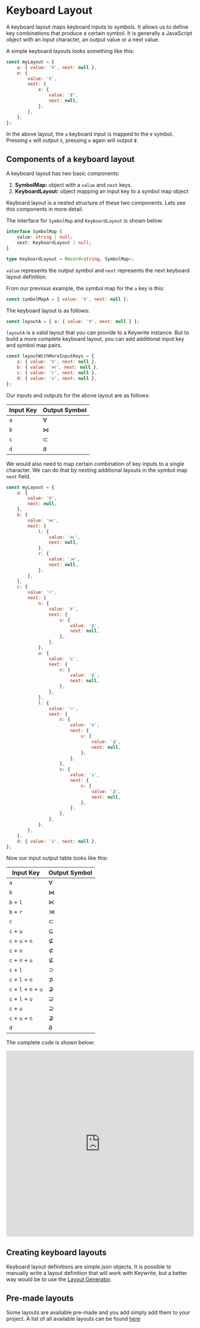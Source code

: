 # Keyboard Layout

A keyboard layout maps keyboard inputs to symbols. It allows us to define key combinations that
produce a certain symbol. It is generally a JavaScript object with an
input character, an output value or a next value.

A simple keyboard layouts looks something like this:

```javascript
const myLayout = {
    a: { value: '∀', next: null },
    e: {
        value: '∈',
        next: {
            e: {
                value: '∉',
                next: null,
            },
        },
    },
};
```

In the above layout, the `a` keyboard input is mapped to the `∀` symbol.
Pressing `e` will output `∈`, pressing `e` again will output `∉`.

## Components of a keyboard layout

A keyboard layout has two basic components:

1. **SymbolMap:** object with a `value` and `next` keys.
1. **KeyboardLayout:** object mapping an input key to a symbol map object

Keyboard layout is a nested structure of these two components. Lets see this
components in more detail.

The interface for `SymbolMap` and `KeyboardLayout` is shown below:

```typescript
interface SymbolMap {
    value: string | null;
    next: KeyboardLayout | null;
}

type KeyboardLayout = Record<string, SymbolMap>;
```

`value` represents the output symbol and `next` represents the next keyboard
layout definition.

From our previous example, the symbol map for the `a` key is this:

```javascript
const symbolMapA = { value: '∀', next: null };
```

The keyboard layout is as follows:

```javascript
const layoutA = { a: { value: '∀', next: null } };
```

`layoutA` is a valid layout that you can provide to a Keywrite instance.
But to build a more complete keyboard layout, you can add additional input key
and symbol map pairs.

```javascript
const layoutWithMoreInputKeys = {
    a: { value: '∀', next: null },
    b: { value: '⋈', next: null },
    c: { value: '⊂', next: null },
    d: { value: '∂', next: null },
};
```

Our inputs and outputs for the above layout are as follows:

| Input Key | Output Symbol |
| --------- | ------------- |
| `a`       | ∀             |
| `b`       | ⋈             |
| `c`       | ⊂             |
| `d`       | ∂             |

We would also need to map certain combination of key inputs to a single character.
We can do that by nesting additional layouts in the symbol map `next` field.

```javascript
const myLayout = {
    a: {
        value: '∀',
        next: null,
    },
    b: {
        value: '⋈',
        next: {
            l: {
                value: '⋉',
                next: null,
            },
            r: {
                value: '⋊',
                next: null,
            },
        },
    },
    c: {
        value: '⊂',
        next: {
            n: {
                value: '⊄',
                next: {
                    u: {
                        value: '⊈',
                        next: null,
                    },
                },
            },
            u: {
                value: '⊆',
                next: {
                    n: {
                        value: '⊈',
                        next: null,
                    },
                },
            },
            l: {
                value: '⊃',
                next: {
                    n: {
                        value: '⊅',
                        next: {
                            u: {
                                value: '⊉',
                                next: null,
                            },
                        },
                    },
                    u: {
                        value: '⊇',
                        next: {
                            n: {
                                value: '⊉',
                                next: null,
                            },
                        },
                    },
                },
            },
        },
    },
    d: { value: '∂', next: null },
};
```

Now our input output table looks like this:

| Input Key             | Output Symbol |
| --------------------- | ------------- |
| `a`                   | ∀             |
| `b`                   | ⋈             |
| `b` + `l`             | ⋉             |
| `b` + `r`             | ⋊             |
| `c`                   | ⊂             |
| `c` + `u`             | ⊆             |
| `c` + `u` + `n`       | ⊈             |
| `c` + `n`             | ⊄             |
| `c` + `n` + `u`       | ⊈             |
| `c` + `l`             | ⊃             |
| `c` + `l` + `n`       | ⊅             |
| `c` + `l` + `n` + `u` | ⊉             |
| `c` + `l` + `u`       | ⊇             |
| `c` + `u`             | ⊇             |
| `c` + `u` + `n`       | ⊉             |
| `d`                   | ∂             |

The complete code is shown below:

<iframe src="https://codesandbox.io/embed/keywrite-layouts-example-149ml?fontsize=14&hidenavigation=1&theme=dark"
     style="width:100%; height:500px; border:0; border-radius: 4px; overflow:hidden;"
     title="keywrite-layouts-example"
     allow="accelerometer; ambient-light-sensor; camera; encrypted-media; geolocation; gyroscope; hid; microphone; midi; payment; usb; vr; xr-spatial-tracking"
     sandbox="allow-forms allow-modals allow-popups allow-presentation allow-same-origin allow-scripts"
   ></iframe>

## Creating keyboard layouts

Keyboard layout definitions are simple json objects. It is possible to manually write a layout definition that will work with Keywrite, but a better way would be to use the [Layout Generator](layout_generator.md).

## Pre-made layouts

Some layouts are avaliable pre-made and you add simply add them to your project.
A list of all available layouts can be found [here](pre_made_layouts.md)

